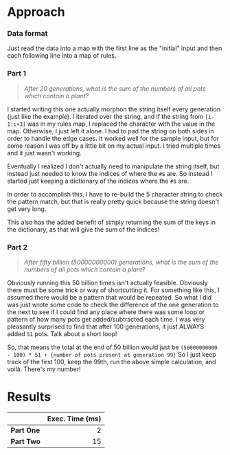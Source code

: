 # Approach
### Data format

Just read the data into a map with the first line as the "initial" input and then each following line into a map of
rules.

### Part 1
> _After 20 generations, what is the sum of the numbers of all pots which contain a plant?_

I started writing this one actually morphon the string itself every generation (just like the example). I iterated over the
string, and if the string from `[i-1:i+3]` was in my rules map, I replaced the character with the value in the map. Otherwise,
I just left it alone. I had to pad the string on both sides in order to handle the edge cases. It worked well for the
sample input, but for some reason I was off by a little bit on my actual input. I tried multiple times and it just
wasn't working.

Eventually I realized I don't actually need to manipulate the string itself, but instead just needed to know the
indices of where the `#`s are. So instead I started just keeping a dictionary of the indices where the `#`s are.

In order to accomplish this, I have to re-build the 5 character string to check the pattern match, but that is really
pretty quick because the string doesn't get very long.

This also has the added benefit of simply returning the sum of the keys in the dictionary, as that will give the sum of
the indices!

### Part 2
> _After fifty billion (50000000000) generations, what is the sum of the numbers of all pots which contain a plant?_

Obviously running this 50 billion times isn't actually feasible. Obviously there must be some trick or way of
shortcutting it. For something like this, I assumed there would be a pattern that would be repeated. So what I did
was just wrote some code to check the difference of the one generation to the next to see if I could find any place
where there was some loop or pattern of how many pots get added/subtracted each time. I was very pleasantly surprised
to find that after 100 generations, it just ALWAYS added `51` pots. Talk about a short loop!

So, that means the total at the end of 50 billion would just be
`(50000000000 - 100) * 51 + {number of pots present at generation 99}`
So I just keep track of the first 100, keep the 99th, run the above simple calculation, and voilà. There's my number!

# Results

|              | Exec. Time (ms) |
|--------------|----------------:|
| **Part One** |               2 |
| **Part Two** |              15 |

